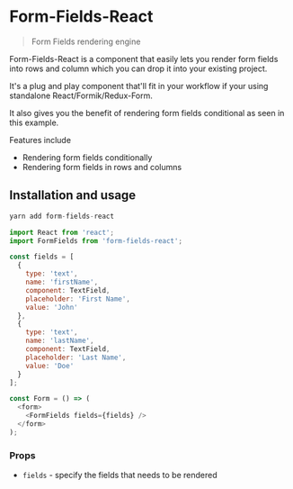 # Form-Fields-React

> Form Fields rendering engine

Form-Fields-React is a component that easily lets you render form fields into rows and column which you can drop it into your existing project.

It's a plug and play component that'll fit in your workflow if your using standalone React/Formik/Redux-Form.

It also gives you the benefit of rendering form fields conditional as seen in this example.

Features include

- Rendering form fields conditionally
- Rendering form fields in rows and columns

## Installation and usage

```js
yarn add form-fields-react
```

```js
import React from 'react';
import FormFields from 'form-fields-react';

const fields = [
  {
    type: 'text',
    name: 'firstName',
    component: TextField,
    placeholder: 'First Name',
    value: 'John'
  },
  {
    type: 'text',
    name: 'lastName',
    component: TextField,
    placeholder: 'Last Name',
    value: 'Doe'
  }
];

const Form = () => (
  <form>
    <FormFields fields={fields} />
  </form>
);
```

### Props

- `fields` - specify the fields that needs to be rendered
